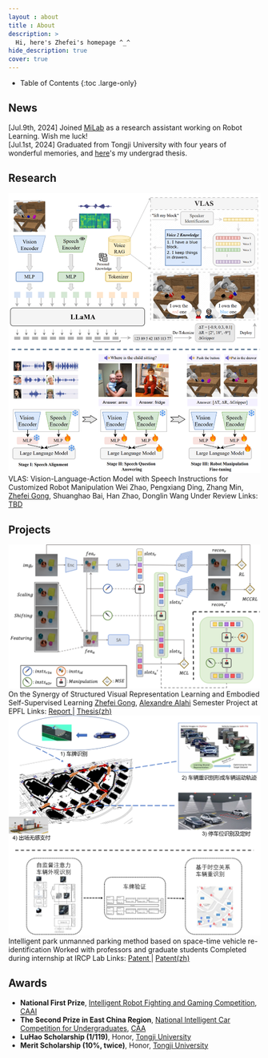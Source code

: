 ```yaml
---
layout : about 
title : About
description: >
  Hi, here's Zhefei's homepage ^_^
hide_description: true
cover: true
---
```


<!--************************************************************************************************-->

<!--author-->

<!--************************************************************************************************-->

- Table of Contents
{:toc .large-only}

<!--************************************************************************************************-->
## News
<div class="news-container">
  
  <!-- <div class="news-year">2024</div> -->

  <div class="news-item">
    <span class="news-date">[Jul.9th, 2024]</span>
    <span class="news-content"> Joined <a href='https://milab.westlake.edu.cn/'>MiLab</a> as a research assistant working on Robot Learning. 
    Wish me luck!
    </span>
  </div>
  
  <div class="news-item">
    <span class="news-date">[Jul.1st, 2024]</span>
    <span class="news-content"> Graduated from Tongji University with four years of wonderful memories, and 
    <a href='https://drive.google.com/file/d/14F0JhJal6xMuzaZatx5il6MBJ4PajbbO/view?usp=drive_link'>here</a>'s my undergrad thesis.
    </span>
  </div>
  
  <!-- <div class="news-item">
    <span class="news-date">[2024-05]</span>
    <a href="#">Impact of ChatGPT in AI review (co-authored paper) is accepted at ICML 2024 (oral).</a>
  </div>
  <div class="news-item">
    <span class="news-date">[2024-03]</span>
    <a href="#">New York Times opinion on AI-generated articles (co-authored manuscript).</a>
  </div>
  <div class="news-item">
    <span class="news-date">[2024-01]</span>
    <a href="#">New study on off-label and off-guideline cancer therapy usage is accepted in Cell Reports Medicine.</a>
  </div>
  <div class="news-year">2023</div>
  <div class="news-item">
    <span class="news-date">[2023-12]</span>
    <a href="#">New study on resilience to Alzheimer's disease is published in Frontiers in Neuroscience.</a>
  </div>
  <div class="news-item">
    <span class="news-date">[2023-11]</span>
    <a href="#">Flash talk at Stanford Pathology (Video).</a>
  </div>
  <div class="news-item">
    <span class="news-date">[2023-10]</span>
    <a href="#">Huang et al. invited commentary on resilience to AD is published in Neuroscience Insights.</a>
  </div>
  <div class="news-item">
    <span class="news-date">[2023-09]</span>
    <a href="#">Visual-language AI for pathology is featured on Nature Medicine September 2023 cover story.</a>
  </div>
  <div class="news-item">
    <span class="news-date">[2023-08]</span>
    <a href="#">Huang, Bianchi et al. Visual-language AI for pathology is published in Nature Medicine.</a>
  </div>
  <div class="news-item">
    <span class="news-date">[2023-05]</span>
    <a href="#">Huang et al. Brain proteomic analysis is published in Nature Communications.</a>
  </div>
  <div class="news-item">
    <span class="news-date">[2023-03]</span>
    <a href="#">nuclei.io is spotlighted in the Stanford Catalyst 2023 cohort (News).</a>
  </div>
  <div class="news-item">
    <span class="news-date">[2023-01]</span>
    <a href="#">Huang et al. Multi-modal pathology imaging analysis is published in NPJ (Nature Partner Journals) Precision Oncology.</a>
  </div> -->

</div>

<!--************************************************************************************************-->
## Research

<!-- VLAS -->
<div class="publication">
  <!-- SHOWCASE -->
  <div class="pub-image">
    <img src="/assets/publications/vlas_frame.png" alt="VLAS">
  </div>
  <!-- INFORMATION -->
  <div class="pub-info">
    <!-- Title -->
    <span class="bold-title">VLAS: Vision-Language-Action Model with Speech Instructions for Customized Robot Manipulation</span>
    <!-- Authors -->
    <span class="pub-authors">
    Wei Zhao, 
    Pengxiang Ding, 
    Zhang Min, 
    <a href="/"><span class="bold-light">Zhefei Gong</span></a>, 
    Shuanghao Bai, 
    Han Zhao, 
    Donglin Wang
    </span>
    <!-- Info -->
    <span class="bold-italic">Under Review</span>
    <!-- Link -->
    <span class="pub-links">Links:
    <a href="/">
      <span class="bold-light">TBD</span>
    </a>
    </span>
  </div>
</div>

<!-- Next Research Publication -->


<!--************************************************************************************************-->
## Projects

<!-- Manipulation Consistency -->
<div class="publication">
  <!-- SHOWCASE -->
  <div class="pub-image">
    <img src="/assets/publications/SlotMaCo_frame.png" alt="Manipulation-Consistency"> 
  </div>
  <!-- INFORMATION -->
  <div class="pub-info">
    <!-- Title -->
    <span class="bold-title">On the Synergy of Structured Visual Representation Learning and Embodied Self-Supervised Learning</span>
    <!-- Authors -->
    <span class="pub-authors">
    <a href="/"><span class="bold-light">Zhefei Gong</span></a>, 
    <a href="https://scholar.google.com/citations?user=UIhXQ64AAAAJ&hl=en">Alexandre Alahi</a>
    </span>
    <!-- Info -->
    <span class="bold-italic">Semester Project at EPFL</span>
    <!-- Link -->
    <span class="pub-links">Links:
    <a href="https://drive.google.com/file/d/1KNuARoVHr2YTLLI7xYFpCStODf1jF1Pa/view?usp=sharing">
      <span class="bold-light">Report</span>
    </a> | 
    <a href="https://drive.google.com/file/d/14F0JhJal6xMuzaZatx5il6MBJ4PajbbO/view?usp=drive_link">
      <span class="bold-light">Thesis(zh)</span>
    </a>
    </span>
  </div>
</div>

<!-- Ve-Re-Id Patent -->
<div class="publication">
  <!-- SHOWCASE -->
  <div class="pub-image">
    <img src="/assets/publications/ve_reid.png" alt="Vehicle-ReIdentification">
  </div>
  <!-- INFORMATION -->
  <div class="pub-info">
    <!-- Title -->
    <span class="bold-title">Intelligent park unmanned parking method based on space-time vehicle re-identification</span>
    <!-- Authors -->
    <span class="pub-authors">Worked with professors and graduate students</span>
    <!-- Info -->
    <span class="bold-italic">Completed during internship at IRCP Lab</span>
    <!-- Link -->
    <span class="pub-links">Links: 
    <a href="https://patents.google.com/patent/CN116343522B/en?oq=CN+116343522+B">
      <span class="bold-light">Patent</span>
    </a> | 
    <a href="https://drive.google.com/file/d/1eofhNzxGqa-PXgc0ou0QMJjxILFHGYiK/view?usp=drive_link">
      <span class="bold-light">Patent(zh)</span>
    </a> 
    </span>
  </div>
</div>

<!-- Next Research Project -->


<!--************************************************************************************************-->
## Awards

* **National First Prize**, [Intelligent Robot Fighting and Gaming Competition](http://www.robo-maker.org/), [CAAI](https://en.caai.cn/)
* **The Second Prize in East China Region**, [National Intelligent Car Competition for Undergraduates](https://www.smartcar.zone/), [CAA](http://en.caa.org.cn/)
* **LuHao Scholarship (1/119)**, Honor, [Tongji University](https://en.tongji.edu.cn/p/#/)
* **Merit Scholarship (10%, twice)**, Honor, [Tongji University](https://en.tongji.edu.cn/p/#/)


<!--************************************************************************************************-->
<div style="display:none">
<a href="https://clustrmaps.com/site/1bz34" title="Visit tracker">
<img src="//clustrmaps.com/map_v2.png?cl=080808&w=a&t=n&d=Ad3TviOqDHsVtOCYhcgps89JxsZQA9CUrbaly3rhfLM&co=ffffff&ct=808080" />
</a>
</div>
